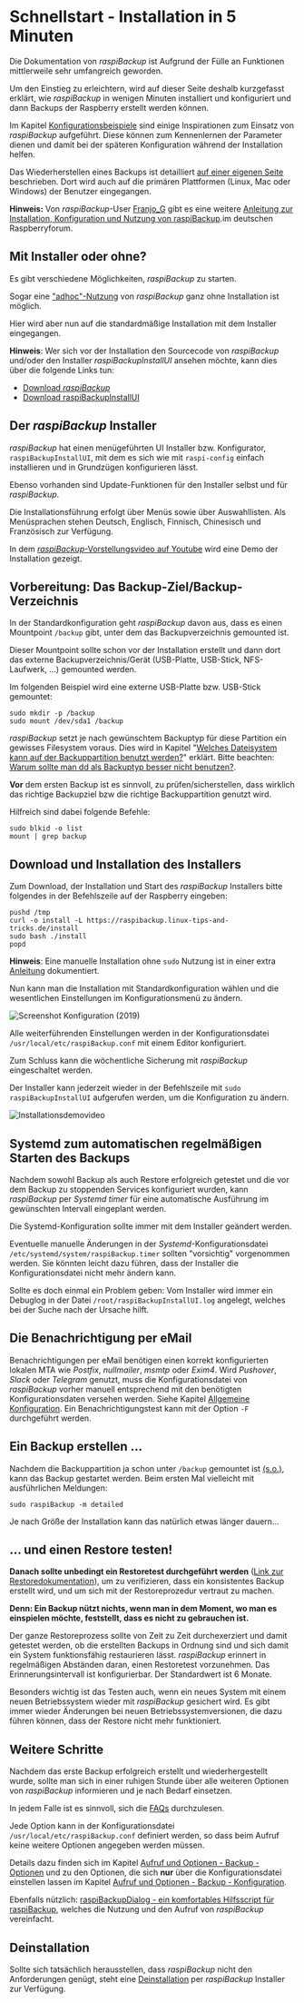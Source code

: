 # Schnellstart - Installation in 5 Minuten

Die Dokumentation von *raspiBackup* ist Aufgrund der Fülle an Funktionen
mittlerweile sehr umfangreich geworden.

Um den Einstieg zu erleichtern, wird auf dieser Seite deshalb kurzgefasst
erklärt, wie *raspiBackup* in wenigen Minuten installiert und konfiguriert
und dann Backups der Raspberry erstellt werden können.

Im Kapitel [Konfigurationsbeispiele](configuration-examples.md) sind einige Inspirationen zum Einsatz von *raspiBackup*
aufgeführt. Diese können zum Kennenlernen der Parameter dienen und damit bei der späteren
Konfiguration während der Installation helfen.

Das Wiederherstellen eines Backups ist detailliert [auf einer eigenen Seite](restore-intro.md) beschrieben.
Dort wird auch auf die primären Plattformen (Linux, Mac oder Windows) der Benutzer eingegangen.

**Hinweis:** Von *raspiBackup*-User [Franjo_G](https://forum-raspberrypi.de/user/57610-franjo-g/) gibt es eine weitere
[Anleitung zur Installation, Konfiguration und Nutzung von raspiBackup](https://forum-raspberrypi.de/article/7-raspibackup-installation-grundeinstellungen-erstes-backup-und-restore/).im deutschen Raspberryforum.


## Mit Installer oder ohne?

Es gibt verschiedene Möglichkeiten, *raspiBackup* zu starten.

Sogar eine ["adhoc"-Nutzung](using-raspibackup-without-installation.md) von *raspiBackup* ganz ohne Installation ist möglich.

Hier wird aber nun auf die standardmäßige Installation mit dem Installer eingegangen.

**Hinweis**: Wer sich vor der Installation den Sourcecode von *raspiBackup* und/oder den Installer
*raspiBackupInstallUI* ansehen möchte, kann dies über die folgende Links tun:

  - [Download *raspiBackup*](https://github.com/framps/raspiBackup/blob/master/raspiBackup.sh)
  - [Download raspiBackupInstallUI](https://github.com/framps/raspiBackup/blob/master/installation/raspiBackupInstallUI.sh)


## Der *raspiBackup* Installer

*raspiBackup* hat einen menügeführten UI Installer bzw. Konfigurator,
`raspiBackupInstallUI`, mit dem es sich wie mit `raspi-config` einfach
installieren und in Grundzügen konfigurieren lässt.

Ebenso vorhanden sind Update-Funktionen für den Installer selbst und für *raspiBackup*.

Die Installationsführung erfolgt über Menüs sowie über Auswahllisten. Als
Menüsprachen stehen Deutsch, Englisch, Finnisch, Chinesisch und Französisch zur Verfügung.

In dem [*raspiBackup*-Vorstellungsvideo auf Youtube](https://youtu.be/PuK_FNK674s)
wird eine Demo der Installation gezeigt.


<a name="backup-directory"></a>
## Vorbereitung: Das Backup-Ziel/Backup-Verzeichnis

In der Standardkonfiguration geht *raspiBackup* davon aus, dass es einen
Mountpoint `/backup` gibt, unter dem das Backupverzeichnis gemounted ist.

Dieser Mountpoint sollte schon vor der Installation erstellt und dann dort
das externe Backupverzeichnis/Gerät (USB-Platte, USB-Stick, NFS-Laufwerk, ...)
gemounted werden.

Im folgenden Beispiel wird eine externe USB-Platte bzw. USB-Stick gemountet:

```
sudo mkdir -p /backup
sudo mount /dev/sda1 /backup
```

*raspiBackup* setzt je nach gewünschtem Backuptyp für diese Partition ein gewisses Filesystem voraus.
Dies wird in Kapitel "[Welches Dateisystem kann auf der Backuppartition benutzt werden?](which-filesystem-can-be-used-on-the-backup-partition.md)" erklärt.
Bitte beachten: [Warum sollte man dd als Backuptyp besser nicht benutzen?](why-shouldn-t-you-use-dd-as-backup-type.md).

**Vor** dem ersten Backup ist es sinnvoll, zu prüfen/sicherstellen, dass wirklich das
richtige Backupziel bzw die richtige Backuppartition genutzt wird.

Hilfreich sind dabei folgende Befehle:

```
sudo blkid -o list
mount | grep backup
```


## Download und Installation des Installers

Zum Download, der Installation und Start des *raspiBackup* Installers bitte
folgendes in der Befehlszeile auf der Raspberry eingeben:

```
pushd /tmp
curl -o install -L https://raspibackup.linux-tips-and-tricks.de/install
sudo bash ./install
popd
```

**Hinweis**: Eine manuelle Installation ohne `sudo` Nutzung ist in einer extra
[Anleitung](manual-installation-and-configuration.md) dokumentiert.

Nun kann man die Installation mit Standardkonfiguration wählen und
die wesentlichen Einstellungen im Konfigurationsmenü zu ändern.

![Screenshot Konfiguration (2019)](images/Screenshot_at_2019-04-10_07-52-15.png)

Alle weiterführenden Einstellungen werden in der Konfigurationsdatei
`/usr/local/etc/raspiBackup.conf` mit einem Editor konfiguriert.

Zum Schluss kann die wöchentliche Sicherung mit *raspiBackup* eingeschaltet werden.

Der Installer kann jederzeit wieder in der Befehlszeile mit
`sudo raspiBackupInstallUI` aufgerufen werden, um die Konfiguration
zu ändern.

![Installationsdemovideo](images/raspiBackupInstall_de.gif)


## Systemd zum automatischen regelmäßigen Starten des Backups

Nachdem sowohl Backup als auch Restore erfolgreich getestet und die vor dem Backup
zu stoppenden Services konfiguriert wurden, kann *raspiBackup* per *Systemd timer*
für eine automatische Ausführung im gewünschten Intervall eingeplant werden.

Die Systemd-Konfiguration sollte immer mit dem Installer geändert werden.

Eventuelle manuelle Änderungen in der *Systemd*-Konfigurationsdatei `/etc/systemd/system/raspiBackup.timer`
sollten "vorsichtig" vorgenommen werden. Sie könnten leicht dazu führen,
dass der Installer die Konfigurationsdatei nicht mehr ändern kann.

Sollte es doch einmal ein Problem geben: Vom Installer wird immer ein Debuglog in der Datei
`/root/raspiBackupInstallUI.log` angelegt, welches bei der Suche nach der Ursache hilft.


## Die Benachrichtigung per eMail

Benachrichtigungen per eMail benötigen einen korrekt konfigurierten lokalen MTA
wie *Postfix*, *nullmailer*, *msmtp* oder *Exim4*. Wird *Pushover*, *Slack* oder *Telegram*
genutzt, muss die Konfigurationsdatei von *raspiBackup* vorher manuell
entsprechend mit den benötigten Konfigurationsdaten versehen werden.
Siehe Kapitel [Allgemeine Konfiguration](general-config-options.md).
Ein Benachrichtigungstest kann mit der Option `-F` durchgeführt werden.



## Ein Backup erstellen ...

Nachdem die Backuppartition ja schon unter `/backup` gemountet ist [(s.o.)](#backup-directory),
kann das Backup gestartet werden. Beim ersten Mal vielleicht mit ausführlichen Meldungen:


```
sudo raspiBackup -m detailed
```

Je nach Größe der Installation kann das natürlich etwas länger dauern...


## ... und einen Restore testen!

**Danach sollte unbedingt ein Restoretest durchgeführt werden** ([Link zur
Restoredokumentation](restore.md)), um zu verifizieren, dass ein konsistentes
Backup erstellt wird, und um sich mit der Restoreprozedur vertraut zu machen.

**Denn:
Ein Backup nützt nichts, wenn man in dem Moment, wo man es einspielen möchte,
feststellt, dass es nicht zu gebrauchen ist.**

Der ganze Restoreprozess sollte von Zeit zu Zeit durchexerziert und damit getestet werden,
ob die erstellten Backups in Ordnung sind und sich damit ein System funktionsfähig
restaurieren lässt. *raspiBackup* erinnert in regelmäßigen Abständen daran,
einen Restoretest vorzunehmen. Das Erinnerungsintervall ist konfigurierbar.
Der Standardwert ist 6 Monate.

Besonders wichtig ist das Testen auch, wenn ein neues System mit einem neuen
Betriebssystem wieder mit *raspiBackup* gesichert wird. Es gibt immer wieder
Änderungen bei neuen Betriebssystemversionen, die dazu führen können, dass der
Restore nicht mehr funktioniert.


<a name="next-steps"></a>
## Weitere Schritte

Nachdem das erste Backup erfolgreich erstellt und wiederhergestellt wurde,
sollte man sich in einer ruhigen Stunde über alle weiteren Optionen von
*raspiBackup* informieren und je nach Bedarf einsetzen.

In jedem Falle ist es sinnvoll, sich die [FAQs](faq.md) durchzulesen.

Jede Option kann in der Konfigurationsdatei `/usr/local/etc/raspiBackup.conf` definiert werden,
so dass beim Aufruf keine weitere Optionen angegeben werden müssen.

Details dazu finden sich im Kapitel [Aufruf und Optionen - Backup - Optionen](backup-options.md)
und zu den Optionen, die sich **nur** über die Konfigurationsdatei einstellen lassen
im Kapitel [Aufruf und Optionen - Backup - Konfiguration](backup-config-options.md).

Ebenfalls nützlich: [raspiBackupDialog - ein komfortables Hilfsscript für raspiBackup](raspibackupdialog-a-convenient-helper-script-for-raspibackup.md),
welches die Nutzung und den Aufruf von *raspiBackup* vereinfacht.

## Deinstallation

Sollte sich tatsächlich herausstellen, dass *raspiBackup* nicht den Anforderungen genügt,
steht eine [Deinstallation](installer.md#deinstallation) per *raspiBackup* Installer zur Verfügung.


[.status]: rft
[.source]: https://linux-tips-and-tricks.de/de/installation
